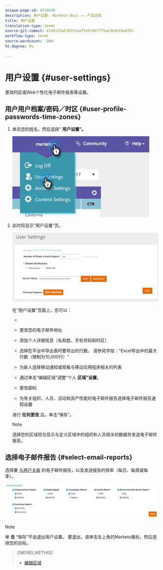```yaml
---
unique-page-id: 4719336
description: 用户设置- Marketo Docs —— 产品文档
title: 用户设置
translation-type: tm+mt
source-git-commit: e149133a5383faaef5e9c9b7775ae36e633ed7b1
workflow-type: tm+mt
source-wordcount: '204'
ht-degree: 0%

---
```



# 用户设置 {#user-settings}

更改时区或Web个性化电子邮件报表等设置。

## 用户用户档案/密码／时区 {#user-profile-passwords-time-zones}

1. 单击您的姓名，然后选择“ **用户设置”。**

   ![](assets/one.png)

1. 此时将显示“用户设置”页。

   ![](assets/two.png)

   在“用户设置”页面上，您可以：

   * 

      * 更改您的电子邮件地址
      * 添加个人详细信息（名和姓、手机号码和时区）
      * 选择在平台中导出表时要导出的行数。 请参阅字段：&quot;Excel导出中的最大行数（限制为10,000行）&quot;
      * 为新人选择移动通知或观看与移动应用程序相关的列表
      * 通过单击“编辑区域”调整“个人 **区域”设置**。
      * 更改密码
      * 为有关组织、人员、活动和资产性能的电子邮件报告选择电子邮件报告通知设置

   进行 **任何更改** 后，单击“保存”。

   >[!NOTE]
   >
   >选择您的区域将仅显示与定义区域中的组织和人员相关的数据并发送电子邮件报告。

## 选择电子邮件报告 {#select-email-reports}

选择要 [与用户关联](../../../product-docs/web-personalization/reporting-for-web-personalization/email-reports.md) 的电子邮件报告，以及发送报告的频率（每日、每周或每季）。

![](assets/three.png)

>[!NOTE]
>
>单 **击** “保存”不会退出用户设置。 要退出，请单击左上角的Marketo徽标，然后选择您的目标。

>[!MORELIKETHIS]
>
>* [编辑区域](edit-regions.md)

>



